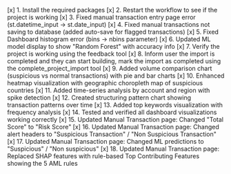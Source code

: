 [x] 1. Install the required packages
[x] 2. Restart the workflow to see if the project is working
[x] 3. Fixed manual transaction entry page error (st.datetime_input → st.date_input)
[x] 4. Fixed manual transactions not saving to database (added auto-save for flagged transactions)
[x] 5. Fixed Dashboard histogram error (bins → nbins parameter)
[x] 6. Updated ML model display to show "Random Forest" with accuracy info
[x] 7. Verify the project is working using the feedback tool
[x] 8. Inform user the import is completed and they can start building, mark the import as completed using the complete_project_import tool
[x] 9. Added volume comparison chart (suspicious vs normal transactions) with pie and bar charts
[x] 10. Enhanced heatmap visualization with geographic choropleth map of suspicious countries
[x] 11. Added time-series analysis by account and region with spike detection
[x] 12. Created structuring pattern chart showing transaction patterns over time
[x] 13. Added top keywords visualization with frequency analysis
[x] 14. Tested and verified all dashboard visualizations working correctly
[x] 15. Updated Manual Transaction page: Changed "Total Score" to "Risk Score"
[x] 16. Updated Manual Transaction page: Changed alert headers to "Suspicious Transaction" / "Non Suspicious Transaction"
[x] 17. Updated Manual Transaction page: Changed ML predictions to "Suspicious" / "Non suspicious"
[x] 18. Updated Manual Transaction page: Replaced SHAP features with rule-based Top Contributing Features showing the 5 AML rules